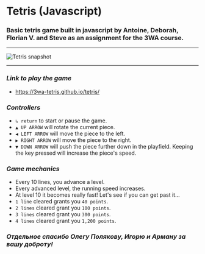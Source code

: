 # Tetris (Javascript)  

### Basic tetris game built in javascript by Antoine, Deborah, Florian V. and Steve as an assignment for the 3WA course.

---

![Tetris snapshot](https://i.imgur.com/fQkDLzy.png)  

---

### **_Link to play the game_**  

- https://3wa-tetris.github.io/tetris/  

### **_Controllers_**  

-  ```↳ return``` to start or pause the game.
- ```▲ UP ARROW``` will rotate the current piece.
- ```◀ LEFT ARROW``` will move the piece to the left.
- ```▶ RIGHT ARROW``` will move the piece to the right.
- ```▼ DOWN ARROW``` will push the piece further down in the playfield. Keeping the key pressed will increase the piece's speed.  

### **_Game mechanics_**  

- Every 10 lines, you advance a level.
- Every advanced level, the running speed increases.  
- At level 10 it becomes really fast! Let's see if you can get past it...
- ```1 line``` cleared grants you ```40 points```.
- ```2 lines``` cleared grant you ```100 points```.  
- ```3 lines``` cleared grant you ```300 points```.  
- ```4 lines``` cleared grant you ```1,200 points```. 

### **_Отдельное спасибо Олегу Полякову, Игорю и Арману за вашу доброту!_**   
